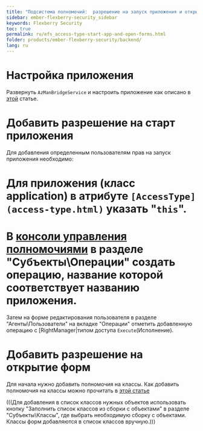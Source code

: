 ```yaml
---
title: "Подсистема полномочий:  разрешение на запуск приложения и открытие форм"
sidebar: ember-flexberry-security_sidebar
keywords: Flexberry Security
toc: true
permalink: ru/efs_access-type-start-app-and-open-forms.html
folder: products/ember-flexberry-security/backend/
lang: ru
---
```


# Настройка приложения
Развернуть `AzManBridgeService` и настроить приложение как описано в [этой](how-to-start-work-with-right-manager.html)  статье.

# Добавить разрешение на старт приложения
Для добавления определенным пользователям прав на запуск приложения необходимо:
 
# Для приложения (класс application) в атрибуте `[AccessType](access-type.html)` указать "`this`".

# В [консоли управления полномочиями](security-console.html) в разделе "Субъекты\Операции" создать операцию, название которой соответствует названию приложения.
Затем на форме редактирования пользователя в разделе "Агенты\Пользователи" на вкладке "Операции" отметить добавленную операцию с [RightManager|типом доступа `Execute`(Исполнение).

# Добавить разрешение на открытие форм
Для начала нужно добавить полномочия на классы.
Как добавить полномочия на классы можно прочитать в [этой статье](authority-to-classes.html) 

(((<msg type=Note>Для добавления в список классов нужных объектов использовать кнопку "Заполнить список классов из сборки с объектами" в разделе "Субъекты\Классы", где выбрать необходимую сборку с объектами. Классы форм добавляются в список классов вручную.</msg>)))
